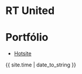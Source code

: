 # RT United
<h1>Portfólio</h1>
<ul>
	<li><a href="https://rtunited.github.io/hotsite" title="Hotsite">Hotsite</a></li>


</ul>

{{ site.time | date_to_string }}